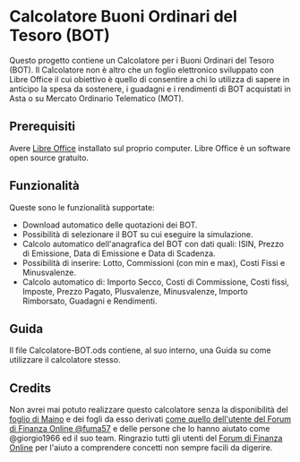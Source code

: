 # Calcolatore Buoni Ordinari del Tesoro (BOT)

Questo progetto contiene un Calcolatore per i Buoni Ordinari del Tesoro (BOT). Il Calcolatore non è altro che un foglio elettronico sviluppato con Libre Office il cui obiettivo è quello di consentire a chi lo utilizza di sapere in anticipo la spesa da sostenere, i guadagni e i rendimenti di BOT acquistati in Asta o su Mercato Ordinario Telematico (MOT).

## Prerequisiti

Avere [Libre Office](https://it.libreoffice.org/) installato sul proprio computer. Libre Office è un software open source gratuito.

## Funzionalità

Queste sono le funzionalità supportate:

* Download automatico delle quotazioni dei BOT.
* Possibilità di selezionare il BOT su cui eseguire la simulazione.
* Calcolo automatico dell'anagrafica del BOT con dati quali: ISIN, Prezzo di Emissione, Data di Emissione e Data di Scadenza.
* Possibilità di inserire: Lotto, Commissioni (con min e max), Costi Fissi e Minusvalenze.
* Calcolo automatico di: Importo Secco, Costi di Commissione, Costi fissi, Imposte, Prezzo Pagato, Plusvalenze, Minusvalenze, Importo Rimborsato, Guadagni e Rendimenti.

## Guida

Il file Calcolatore-BOT.ods contiene, al suo interno, una Guida su come utilizzare il calcolatore stesso.

## Credits

Non avrei mai potuto realizzare questo calcolatore senza la disponibilità del [foglio di Maino](https://digilander.libero.it/ventimaggio/Finanza/Pagina%20dei%20files.html) e dei fogli da esso derivati [come quello dell'utente del Forum di Finanza Online @fuma57](https://forum.finanzaonline.com/threads/foglio-di-calcolo-per-rendimenti-obbligazioni-a-tasso-fisso-compresi-btp-bot-e-corporate.2026003/) e delle persone che lo hanno aiutato come @giorgio1966 ed il suo team. Ringrazio tutti gli utenti del [Forum di Finanza Online](https://forum.finanzaonline.com/) per l'aiuto a comprendere concetti non sempre facili da digerire.
